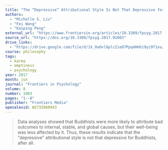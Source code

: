 ```yaml
---
title: "The “Depressive” Attributional Style Is Not That Depressive for Buddhists"
authors:
  - "Michelle S. Liu"
  - "Fei Wang"
  - "Kaiping Peng"
external_url: "https://www.frontiersin.org/articles/10.3389/fpsyg.2017.01003/pdf"
source_url: "https://doi.org/10.3389/fpsyg.2017.01003"
drive_links:
  - "https://drive.google.com/file/d/1X_0aOvl6plc2ieO7Ppq4Hmhi9yi9f1xu/view?usp=drivesdk"
course: philosophy
tags:
  - karma
  - emptiness
  - psychology
year: 2017
month: jun
journal: "Frontiers in Psychology"
volume: 8
number: 1003
pages: "1--8"
publisher: "Frontiers Media"
openalexid: W2733860943
---
```


> Data analyses showed that Buddhists were more likely to attribute bad outcomes to internal, stable, and global causes, but their well-being was less affected by it.
> Thus, these results indicate that the "depressive" attributional style is not that depressive for Buddhists, after all.
